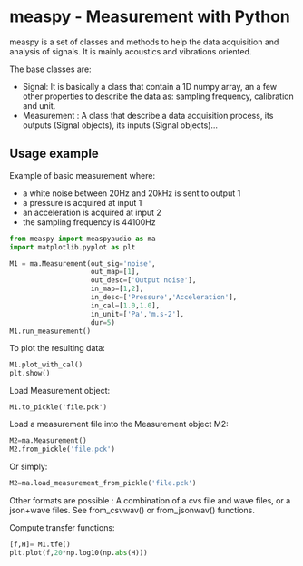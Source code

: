 # measpy - Measurement with Python

measpy is a set of classes and methods to help the data acquisition and analysis of signals. It is mainly acoustics and vibrations oriented.

The base classes are:
- Signal: It is basically a class that contain a 1D numpy array, an a few other properties to describe the data as: sampling frequency, calibration and unit.
- Measurement : A class that describe a data acquisition process, its outputs (Signal objects), its inputs (Signal objects)...

## Usage example

Example of basic measurement where:
- a white noise between 20Hz and 20kHz is sent to output 1
- a pressure is acquired at input 1
- an acceleration is acquired at input 2
- the sampling frequency is 44100Hz

```python
from measpy import measpyaudio as ma
import matplotlib.pyplot as plt

M1 = ma.Measurement(out_sig='noise',
                    out_map=[1],
                    out_desc=['Output noise'],
                    in_map=[1,2],
                    in_desc=['Pressure','Acceleration'],
                    in_cal=[1.0,1.0],
                    in_unit=['Pa','m.s-2'],
                    dur=5)
M1.run_measurement()
```

To plot the resulting data:
```python
M1.plot_with_cal()
plt.show()
```

Load Measurement object:
```
M1.to_pickle('file.pck')
```

Load a measurement file into the Measurement object M2:
```python
M2=ma.Measurement()
M2.from_pickle('file.pck')
```
Or simply:
```python
M2=ma.load_measurement_from_pickle('file.pck')
```
Other formats are possible : A combination of a cvs file and wave files, or a json+wave files. See from_csvwav() or from_jsonwav() functions.

Compute transfer functions:
```python
[f,H]= M1.tfe()
plt.plot(f,20*np.log10(np.abs(H)))
```

